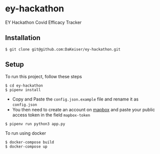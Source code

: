 # ey-hackathon

EY Hackathon Covid Efficacy Tracker

## Installation
```
$ git clone git@github.com:DaKeiser/ey-hackathon.git
```

## Setup
To run this project, follow these steps

```
$ cd ey-hackathon
$ pipenv install
```

- Copy and Paste the `config.json.example` file and rename it as `config.json`
- You then need to create an account on [mapbox](http://mapbox.com/) and paste your public access token in the field `mapbox-token`

```
$ pipenv run python3 app.py
```

To run using docker

```sh
$ docker-compose build
$ docker-compose up
```

